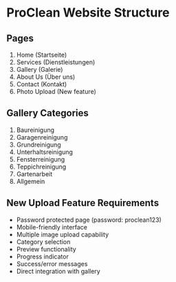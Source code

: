 # ProClean Website Structure

## Pages
1. Home (Startseite)
2. Services (Dienstleistungen)
3. Gallery (Galerie)
4. About Us (Über uns)
5. Contact (Kontakt)
6. Photo Upload (New feature)

## Gallery Categories
1. Baureinigung
2. Garagenreinigung
3. Grundreinigung
4. Unterhaltsreinigung
5. Fensterreinigung
6. Teppichreinigung
7. Gartenarbeit
8. Allgemein

## New Upload Feature Requirements
- Password protected page (password: proclean123)
- Mobile-friendly interface
- Multiple image upload capability
- Category selection
- Preview functionality
- Progress indicator
- Success/error messages
- Direct integration with gallery
